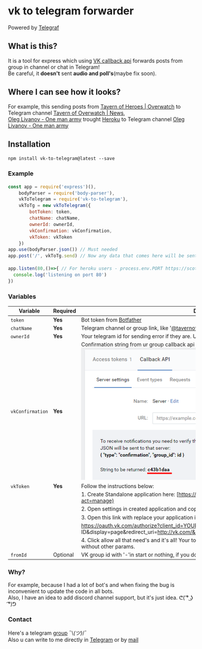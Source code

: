 # vk to telegram forwarder
Powered by [Telegraf](https://github.com/telegraf/telegraf)  
## What is this?  
It is a tool for express which using [VK callback api](https://vk.com/dev/callback_api) forwards posts from group in channel or chat in Telegram!  
Be careful, it **doesn't** sent **audio and poll's**(maybe fix soon).
## Where I can see how it looks?
For example, this sending posts from [Tavern of Heroes | Overwatch](https://vk.com/tavernofoverwatch) to Telegram channel [Tavern of Overwatch | News](https://t.me/tavernofoverwatchnews),  
[Oleg Livanov - One man army](https://vk.com/oleglivanovgaming) trought [Heroku](https://heroku.com/) to Telegram channel [Oleg Livanov - One man army](https://t.me/oleglivanovgaming)
## Installation
    npm install vk-to-telegram@latest --save
### Example
```js
const app = require('express')(),
    bodyParser = require('body-parser'),
    vkToTelegram = require('vk-to-telegram'),
    vkToTg = new vkToTelegram({
        botToken: token,
        chatName: chatName,
        ownerId: ownerId,
        vkConfirmation: vkConfirmation,
        vkToken: vkToken
    })
app.use(bodyParser.json()) // Must needed
app.post('/', vkToTg.send) // Now any data that comes here will be sent to Telegram

app.listen(80,()=>{ // For heroku users - process.env.PORT https://scotch.io/tutorials/how-to-deploy-a-node-js-app-to-heroku
  console.log('listening on port 80')
})  
```
### Variables
| Variable | Required | Description |
| - |-| - |
| `token` | **Yes** | Bot token from [Botfather](https://t.me/botfather)    |
| `chatName` | **Yes**  | Telegram channel or group link, like '[@tavernofheroes](https://t.me/tavernofoverwatchnews)' |
| `ownerId`|**Yes** | Your telegram id for sending error if they are. U can get know it from [@getidsbot](https://t.me/getidsbot) |
| `vkConfirmation` | **Yes** | Confirmation string from ur group callback api server: ![](docs/vkcallback.png)  |
| `vkToken` | **Yes** | Follow the instructions below:|
|||1. Create Standalone application here: [https://vk.com/apps?act=manage](https://vk.com/apps?act=manage) |
|||2. Open settings in created application and copy application id |
|||3. Open this link with replace your application id: |
|||https://oauth.vk.com/authorize?client_id=YOUR APPLICATION ID&display=page&redirect_uri=http://vk.com/&scope=offline,video,docs&response_type=token&v=5.73|
|||4. Click allow all that need's and it's all! Your token is in query url, do not copy all link, only token without other params.  |
|`fromId` | Optional | VK group id with '-'in start or nothing, if you don't need check. |

### Why?

For example, because I had a lot of bot's and when fixing the bug is inconvenient to update the code in all bots.  
Also, I have an idea to add discord channel support, but it's just idea. ᕦ( ͡° ͜ʖ ͡°)ᕤ

### Contact
Here's a telegram [group](https://t.me/vktotgforwarder) ¯\\_(ツ)_/¯   
Also u can write to me directly in [Telegram](https://t.me/ejnshtein) or by [mail](mailto:ejnshtein@dsgstng.com)